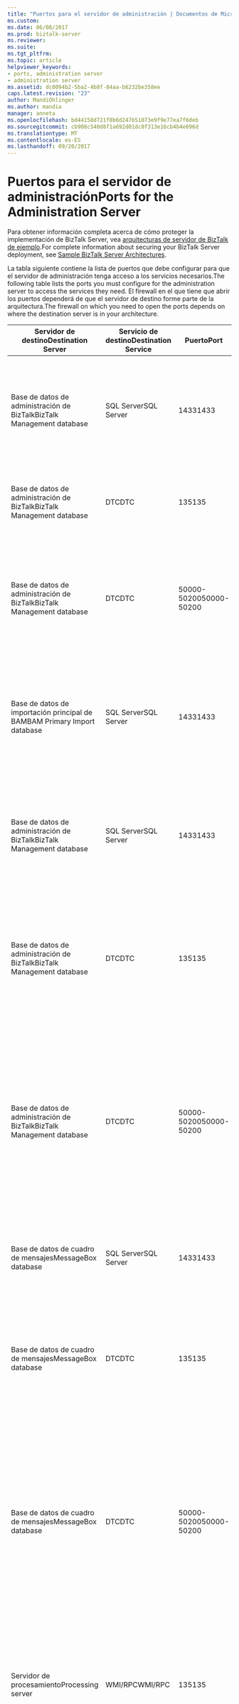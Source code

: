```yaml
---
title: "Puertos para el servidor de administración | Documentos de Microsoft"
ms.custom: 
ms.date: 06/08/2017
ms.prod: biztalk-server
ms.reviewer: 
ms.suite: 
ms.tgt_pltfrm: 
ms.topic: article
helpviewer_keywords:
- ports, administration server
- administration server
ms.assetid: dc0094b2-5ba2-4b8f-84aa-b6232be358ee
caps.latest.revision: "23"
author: MandiOhlinger
ms.author: mandia
manager: anneta
ms.openlocfilehash: bd44158d721f8b6d247b51073e9f9e77ea7f6deb
ms.sourcegitcommit: cb908c540d8f1a692d01dc8f313e16cb4b4e696d
ms.translationtype: MT
ms.contentlocale: es-ES
ms.lasthandoff: 09/20/2017
---
```

# <a name="ports-for-the-administration-server"></a><span data-ttu-id="004b3-102">Puertos para el servidor de administración</span><span class="sxs-lookup"><span data-stu-id="004b3-102">Ports for the Administration Server</span></span>
<span data-ttu-id="004b3-103">Para obtener información completa acerca de cómo proteger la implementación de BizTalk Server, vea [arquitecturas de servidor de BizTalk de ejemplo](../core/sample-biztalk-server-architectures.md).</span><span class="sxs-lookup"><span data-stu-id="004b3-103">For complete information about securing your BizTalk Server deployment, see [Sample BizTalk Server Architectures](../core/sample-biztalk-server-architectures.md).</span></span>  
  
 <span data-ttu-id="004b3-104">La tabla siguiente contiene la lista de puertos que debe configurar para que el servidor de administración tenga acceso a los servicios necesarios.</span><span class="sxs-lookup"><span data-stu-id="004b3-104">The following table lists the ports you must configure for the administration server to access the services they need.</span></span> <span data-ttu-id="004b3-105">El firewall en el que tiene que abrir los puertos dependerá de que el servidor de destino forme parte de la arquitectura.</span><span class="sxs-lookup"><span data-stu-id="004b3-105">The firewall on which you need to open the ports depends on where the destination server is in your architecture.</span></span> 
  
|<span data-ttu-id="004b3-106">Servidor de destino</span><span class="sxs-lookup"><span data-stu-id="004b3-106">Destination Server</span></span>|<span data-ttu-id="004b3-107">Servicio de destino</span><span class="sxs-lookup"><span data-stu-id="004b3-107">Destination Service</span></span>|<span data-ttu-id="004b3-108">Puerto</span><span class="sxs-lookup"><span data-stu-id="004b3-108">Port</span></span>|<span data-ttu-id="004b3-109">Protocolo</span><span class="sxs-lookup"><span data-stu-id="004b3-109">Protocol</span></span>|<span data-ttu-id="004b3-110">Reason</span><span class="sxs-lookup"><span data-stu-id="004b3-110">Reason</span></span>|  
|---|---|---|---|---|  
|<span data-ttu-id="004b3-111">Base de datos de administración de BizTalk</span><span class="sxs-lookup"><span data-stu-id="004b3-111">BizTalk Management database</span></span>|<span data-ttu-id="004b3-112">SQL Server</span><span class="sxs-lookup"><span data-stu-id="004b3-112">SQL Server</span></span>|<span data-ttu-id="004b3-113">1433</span><span class="sxs-lookup"><span data-stu-id="004b3-113">1433</span></span>|<span data-ttu-id="004b3-114">TCP</span><span class="sxs-lookup"><span data-stu-id="004b3-114">TCP</span></span>|<span data-ttu-id="004b3-115">Para crear, configurar y obtener acceso a información en la base de datos de administración de BizTalk.</span><span class="sxs-lookup"><span data-stu-id="004b3-115">To create, configure, and access information in the BizTalk Management database</span></span>|  
|<span data-ttu-id="004b3-116">Base de datos de administración de BizTalk</span><span class="sxs-lookup"><span data-stu-id="004b3-116">BizTalk Management database</span></span>|<span data-ttu-id="004b3-117">DTC</span><span class="sxs-lookup"><span data-stu-id="004b3-117">DTC</span></span>|<span data-ttu-id="004b3-118">135</span><span class="sxs-lookup"><span data-stu-id="004b3-118">135</span></span>|<span data-ttu-id="004b3-119">TCP</span><span class="sxs-lookup"><span data-stu-id="004b3-119">TCP</span></span>|<span data-ttu-id="004b3-120">Transacción de conexión a SQL Server para actualizar la base de datos</span><span class="sxs-lookup"><span data-stu-id="004b3-120">Transacted connection to SQL Server to update the database</span></span>|  
|<span data-ttu-id="004b3-121">Base de datos de administración de BizTalk</span><span class="sxs-lookup"><span data-stu-id="004b3-121">BizTalk Management database</span></span>|<span data-ttu-id="004b3-122">DTC</span><span class="sxs-lookup"><span data-stu-id="004b3-122">DTC</span></span>|<span data-ttu-id="004b3-123">50000-50200</span><span class="sxs-lookup"><span data-stu-id="004b3-123">50000-50200</span></span>|<span data-ttu-id="004b3-124">TCP</span><span class="sxs-lookup"><span data-stu-id="004b3-124">TCP</span></span>|<span data-ttu-id="004b3-125">Puertos RPC secundarios **Nota:** puede que necesite abrir más puertos RPC secundarios según la carga del servidor.</span><span class="sxs-lookup"><span data-stu-id="004b3-125">Secondary RPC ports **Note:**  You may need to open more secondary RPC ports depending on your server load.</span></span>|  
|<span data-ttu-id="004b3-126">Base de datos de importación principal de BAM</span><span class="sxs-lookup"><span data-stu-id="004b3-126">BAM Primary Import database</span></span>|<span data-ttu-id="004b3-127">SQL Server</span><span class="sxs-lookup"><span data-stu-id="004b3-127">SQL Server</span></span>|<span data-ttu-id="004b3-128">1433</span><span class="sxs-lookup"><span data-stu-id="004b3-128">1433</span></span>|<span data-ttu-id="004b3-129">TCP</span><span class="sxs-lookup"><span data-stu-id="004b3-129">TCP</span></span>|<span data-ttu-id="004b3-130">Comprobar que la base de datos de importación principal de SAE existe con la consola de administración de BizTalk (o WMI)</span><span class="sxs-lookup"><span data-stu-id="004b3-130">To verify the BAM Primary Import database exists by using the BizTalk Administration console (or WMI)</span></span>|  
|<span data-ttu-id="004b3-131">Base de datos de administración de BizTalk</span><span class="sxs-lookup"><span data-stu-id="004b3-131">BizTalk Management database</span></span>|<span data-ttu-id="004b3-132">SQL Server</span><span class="sxs-lookup"><span data-stu-id="004b3-132">SQL Server</span></span>|<span data-ttu-id="004b3-133">1433</span><span class="sxs-lookup"><span data-stu-id="004b3-133">1433</span></span>|<span data-ttu-id="004b3-134">TCP</span><span class="sxs-lookup"><span data-stu-id="004b3-134">TCP</span></span>|<span data-ttu-id="004b3-135">Ver los datos de configuración e instalar las instancias de host con la consola de administración de BizTalk (o WMI)</span><span class="sxs-lookup"><span data-stu-id="004b3-135">To view configuration data and install host instances by using the BizTalk Administration console (or WMI)</span></span>|  
|<span data-ttu-id="004b3-136">Base de datos de administración de BizTalk</span><span class="sxs-lookup"><span data-stu-id="004b3-136">BizTalk Management database</span></span>|<span data-ttu-id="004b3-137">DTC</span><span class="sxs-lookup"><span data-stu-id="004b3-137">DTC</span></span>|<span data-ttu-id="004b3-138">135</span><span class="sxs-lookup"><span data-stu-id="004b3-138">135</span></span>|<span data-ttu-id="004b3-139">TCP</span><span class="sxs-lookup"><span data-stu-id="004b3-139">TCP</span></span>|<span data-ttu-id="004b3-140">Transacción de conexión a SQL Server para crear y actualizar un host con la consola de administración de BizTalk (o WMI)</span><span class="sxs-lookup"><span data-stu-id="004b3-140">Transacted connection to SQL Server to create and update a host by using the BizTalk Administration console (or WMI)</span></span>|  
|<span data-ttu-id="004b3-141">Base de datos de administración de BizTalk</span><span class="sxs-lookup"><span data-stu-id="004b3-141">BizTalk Management database</span></span>|<span data-ttu-id="004b3-142">DTC</span><span class="sxs-lookup"><span data-stu-id="004b3-142">DTC</span></span>|<span data-ttu-id="004b3-143">50000-50200</span><span class="sxs-lookup"><span data-stu-id="004b3-143">50000-50200</span></span>|<span data-ttu-id="004b3-144">TCP</span><span class="sxs-lookup"><span data-stu-id="004b3-144">TCP</span></span>|<span data-ttu-id="004b3-145">Puertos RPC secundarios para crear un host mediante la consola de administración de BizTalk (o WMI) **Nota:** puede que necesite abrir más puertos RPC secundarios según la carga del servidor.</span><span class="sxs-lookup"><span data-stu-id="004b3-145">Secondary RPC ports to create a host by using the BizTalk Administration console (or WMI) **Note:**  You may need to open more secondary RPC ports depending on your server load.</span></span>|  
|<span data-ttu-id="004b3-146">Base de datos de cuadro de mensajes</span><span class="sxs-lookup"><span data-stu-id="004b3-146">MessageBox database</span></span>|<span data-ttu-id="004b3-147">SQL Server</span><span class="sxs-lookup"><span data-stu-id="004b3-147">SQL Server</span></span>|<span data-ttu-id="004b3-148">1433</span><span class="sxs-lookup"><span data-stu-id="004b3-148">1433</span></span>|<span data-ttu-id="004b3-149">TCP</span><span class="sxs-lookup"><span data-stu-id="004b3-149">TCP</span></span>|<span data-ttu-id="004b3-150">Crear un host con la consola de administración de BizTalk (o WMI)</span><span class="sxs-lookup"><span data-stu-id="004b3-150">To create a host by using the BizTalk Administration console (or WMI)</span></span>|  
|<span data-ttu-id="004b3-151">Base de datos de cuadro de mensajes</span><span class="sxs-lookup"><span data-stu-id="004b3-151">MessageBox database</span></span>|<span data-ttu-id="004b3-152">DTC</span><span class="sxs-lookup"><span data-stu-id="004b3-152">DTC</span></span>|<span data-ttu-id="004b3-153">135</span><span class="sxs-lookup"><span data-stu-id="004b3-153">135</span></span>|<span data-ttu-id="004b3-154">TCP</span><span class="sxs-lookup"><span data-stu-id="004b3-154">TCP</span></span>|<span data-ttu-id="004b3-155">Transacción de conexión a SQL Server para crear y actualizar un host con la consola de administración de BizTalk (o WMI)</span><span class="sxs-lookup"><span data-stu-id="004b3-155">Transacted connection to SQL Server to create and update a host by using the BizTalk Administration console (or WMI)</span></span>|  
|<span data-ttu-id="004b3-156">Base de datos de cuadro de mensajes</span><span class="sxs-lookup"><span data-stu-id="004b3-156">MessageBox database</span></span>|<span data-ttu-id="004b3-157">DTC</span><span class="sxs-lookup"><span data-stu-id="004b3-157">DTC</span></span>|<span data-ttu-id="004b3-158">50000-50200</span><span class="sxs-lookup"><span data-stu-id="004b3-158">50000-50200</span></span>|<span data-ttu-id="004b3-159">TCP</span><span class="sxs-lookup"><span data-stu-id="004b3-159">TCP</span></span>|<span data-ttu-id="004b3-160">Puertos RPC secundarios para crear un host mediante la consola de administración de BizTalk (o WMI) **Nota:** puede que necesite abrir más puertos RPC secundarios según la carga del servidor.</span><span class="sxs-lookup"><span data-stu-id="004b3-160">Secondary RPC ports to create a host by using the BizTalk Administration console (or WMI) **Note:**  You may need to open more secondary RPC ports depending on your server load.</span></span>|  
|<span data-ttu-id="004b3-161">Servidor de procesamiento</span><span class="sxs-lookup"><span data-stu-id="004b3-161">Processing server</span></span>|<span data-ttu-id="004b3-162">WMI/RPC</span><span class="sxs-lookup"><span data-stu-id="004b3-162">WMI/RPC</span></span>|<span data-ttu-id="004b3-163">135</span><span class="sxs-lookup"><span data-stu-id="004b3-163">135</span></span>|<span data-ttu-id="004b3-164">TCP</span><span class="sxs-lookup"><span data-stu-id="004b3-164">TCP</span></span>|<span data-ttu-id="004b3-165">Transacción de conexión a SQL Server para agregar un nuevo servidor al grupo con la consola de administración de BizTalk (o WMI)</span><span class="sxs-lookup"><span data-stu-id="004b3-165">Transacted connection to SQL Server to add a new server to the group by using the BizTalk Administration console (or WMI)</span></span>|  
|<span data-ttu-id="004b3-166">Servidor de procesamiento</span><span class="sxs-lookup"><span data-stu-id="004b3-166">Processing server</span></span>|<span data-ttu-id="004b3-167">WMI/RPC</span><span class="sxs-lookup"><span data-stu-id="004b3-167">WMI/RPC</span></span>|<span data-ttu-id="004b3-168">50000-50200</span><span class="sxs-lookup"><span data-stu-id="004b3-168">50000-50200</span></span>|<span data-ttu-id="004b3-169">TCP</span><span class="sxs-lookup"><span data-stu-id="004b3-169">TCP</span></span>|<span data-ttu-id="004b3-170">Puertos RPC secundarios para agregar un nuevo servidor al grupo mediante la consola de administración de BizTalk (o WMI) **Nota:** puede que necesite abrir más puertos RPC secundarios según la carga del servidor.</span><span class="sxs-lookup"><span data-stu-id="004b3-170">Secondary RPC ports to add a new server to the group by using the BizTalk Administration console (or WMI) **Note:**  You may need to open more secondary RPC ports depending on your server load.</span></span>|  
|<span data-ttu-id="004b3-171">Servidor de procesamiento</span><span class="sxs-lookup"><span data-stu-id="004b3-171">Processing server</span></span>|<span data-ttu-id="004b3-172">Bloque de mensajes del servidor (SMB)</span><span class="sxs-lookup"><span data-stu-id="004b3-172">Server Message Block (SMB)</span></span>|<span data-ttu-id="004b3-173">445</span><span class="sxs-lookup"><span data-stu-id="004b3-173">445</span></span>|<span data-ttu-id="004b3-174">TCP</span><span class="sxs-lookup"><span data-stu-id="004b3-174">TCP</span></span>|<span data-ttu-id="004b3-175">Utilizado para tener acceso a recursos compartidos de archivos.</span><span class="sxs-lookup"><span data-stu-id="004b3-175">Used to access file shares.</span></span> <span data-ttu-id="004b3-176">También puede resultar necesario para instalar una instancia de host mediante la consola de administración de BizTalk (o WMI).</span><span class="sxs-lookup"><span data-stu-id="004b3-176">May also be needed to install a host instance using the BizTalk Administration console (or WMI).</span></span>|  
|<span data-ttu-id="004b3-177">Base de datos del motor de reglas de negocios</span><span class="sxs-lookup"><span data-stu-id="004b3-177">Business Rule Engine database</span></span>|<span data-ttu-id="004b3-178">SQL Server</span><span class="sxs-lookup"><span data-stu-id="004b3-178">SQL Server</span></span>|<span data-ttu-id="004b3-179">1433</span><span class="sxs-lookup"><span data-stu-id="004b3-179">1433</span></span>|<span data-ttu-id="004b3-180">TCP</span><span class="sxs-lookup"><span data-stu-id="004b3-180">TCP</span></span>|<span data-ttu-id="004b3-181">Implementar reglas de negocios utilizando el Asistente para implementar el motor de reglas de negocios.</span><span class="sxs-lookup"><span data-stu-id="004b3-181">To deploy business rules by using the Business Rule Engine Deployment Wizard</span></span>|  
|<span data-ttu-id="004b3-182">Base de datos del motor de reglas de negocios</span><span class="sxs-lookup"><span data-stu-id="004b3-182">Business Rule Engine database</span></span>|<span data-ttu-id="004b3-183">DTC</span><span class="sxs-lookup"><span data-stu-id="004b3-183">DTC</span></span>|<span data-ttu-id="004b3-184">135</span><span class="sxs-lookup"><span data-stu-id="004b3-184">135</span></span>|<span data-ttu-id="004b3-185">TCP</span><span class="sxs-lookup"><span data-stu-id="004b3-185">TCP</span></span>|<span data-ttu-id="004b3-186">Transacción de conexión a SQL Server para implementar reglas de negocios utilizando el Asistente para implementar el motor de reglas de negocios.</span><span class="sxs-lookup"><span data-stu-id="004b3-186">Transacted connection to SQL Server to deploy business rules by using the Business Rule Engine Deployment Wizard</span></span>|  
|<span data-ttu-id="004b3-187">Base de datos del motor de reglas de negocios</span><span class="sxs-lookup"><span data-stu-id="004b3-187">Business Rule Engine database</span></span>|<span data-ttu-id="004b3-188">DTC</span><span class="sxs-lookup"><span data-stu-id="004b3-188">DTC</span></span>|<span data-ttu-id="004b3-189">50000-50200</span><span class="sxs-lookup"><span data-stu-id="004b3-189">50000-50200</span></span>|<span data-ttu-id="004b3-190">TCP</span><span class="sxs-lookup"><span data-stu-id="004b3-190">TCP</span></span>|<span data-ttu-id="004b3-191">Puertos RPC secundarios para implementar reglas de negocios utilizando el Asistente para implementar el motor de reglas de negocios.</span><span class="sxs-lookup"><span data-stu-id="004b3-191">Secondary RPC ports to deploy business rules by using the Business Rule Engine Deployment Wizard.</span></span> <span data-ttu-id="004b3-192">**Nota:** puede que necesite abrir más puertos RPC secundarios según la carga del servidor.</span><span class="sxs-lookup"><span data-stu-id="004b3-192">**Note:**  You may need to open more secondary RPC ports depending on your server load.</span></span>|  
|<span data-ttu-id="004b3-193">Base de datos de administración de BizTalk</span><span class="sxs-lookup"><span data-stu-id="004b3-193">BizTalk Management database</span></span>|<span data-ttu-id="004b3-194">SQL Server</span><span class="sxs-lookup"><span data-stu-id="004b3-194">SQL Server</span></span>|<span data-ttu-id="004b3-195">1433</span><span class="sxs-lookup"><span data-stu-id="004b3-195">1433</span></span>|<span data-ttu-id="004b3-196">TCP</span><span class="sxs-lookup"><span data-stu-id="004b3-196">TCP</span></span>|<span data-ttu-id="004b3-197">Implementar un ensamblado</span><span class="sxs-lookup"><span data-stu-id="004b3-197">To deploy an assembly</span></span>|  
|<span data-ttu-id="004b3-198">Base de datos de seguimiento</span><span class="sxs-lookup"><span data-stu-id="004b3-198">Tracking database</span></span>|<span data-ttu-id="004b3-199">SQL Server</span><span class="sxs-lookup"><span data-stu-id="004b3-199">SQL Server</span></span>|<span data-ttu-id="004b3-200">1433</span><span class="sxs-lookup"><span data-stu-id="004b3-200">1433</span></span>|<span data-ttu-id="004b3-201">TCP</span><span class="sxs-lookup"><span data-stu-id="004b3-201">TCP</span></span>|<span data-ttu-id="004b3-202">Implementar un ensamblado</span><span class="sxs-lookup"><span data-stu-id="004b3-202">To deploy an assembly</span></span>|  
|<span data-ttu-id="004b3-203">Servidor IIS</span><span class="sxs-lookup"><span data-stu-id="004b3-203">IIS Server</span></span>|<span data-ttu-id="004b3-204">IIS</span><span class="sxs-lookup"><span data-stu-id="004b3-204">IIS</span></span>|<span data-ttu-id="004b3-205">1164</span><span class="sxs-lookup"><span data-stu-id="004b3-205">1164</span></span>|<span data-ttu-id="004b3-206">TCP</span><span class="sxs-lookup"><span data-stu-id="004b3-206">TCP</span></span>|<span data-ttu-id="004b3-207">Para habilitar la implementación de la aplicación de BizTalk empaquetar HTTP o puertos de servicio Web hospedado en el servidor IIS en un archivo MSI.</span><span class="sxs-lookup"><span data-stu-id="004b3-207">To enable BizTalk application deployment to pack HTTP or Web Service Ports hosted on the IIS Server into an MSI.</span></span>|  
  
## <a name="see-also"></a><span data-ttu-id="004b3-208">Vea también</span><span class="sxs-lookup"><span data-stu-id="004b3-208">See Also</span></span>  
 <span data-ttu-id="004b3-209">[Convenciones de nomenclatura de servidores](../core/server-naming-conventions.md) </span><span class="sxs-lookup"><span data-stu-id="004b3-209">[Server Naming Conventions](../core/server-naming-conventions.md) </span></span>  
 <span data-ttu-id="004b3-210">[Recomendaciones de seguridad de implementación de aplicaciones](../core/application-deployment-security-recommendations.md) </span><span class="sxs-lookup"><span data-stu-id="004b3-210">[Application Deployment Security Recommendations](../core/application-deployment-security-recommendations.md) </span></span>  
 <span data-ttu-id="004b3-211">[Consideraciones de seguridad para el seguimiento de datos de instancias y mensajes](../core/security-considerations-for-message-and-instance-data-tracking.md) </span><span class="sxs-lookup"><span data-stu-id="004b3-211">[Security Considerations for Message and Instance Data Tracking](../core/security-considerations-for-message-and-instance-data-tracking.md) </span></span>  
 <span data-ttu-id="004b3-212">[Arquitectura distribuida de gran tamaño con servicios de trabajadores de información](../core/large-distributed-architecture-with-information-worker-services.md) </span><span class="sxs-lookup"><span data-stu-id="004b3-212">[Large Distributed Architecture with Information Worker Services](../core/large-distributed-architecture-with-information-worker-services.md) </span></span>  
 [<span data-ttu-id="004b3-213">Puertos necesarios para el servidor BizTalk Server</span><span class="sxs-lookup"><span data-stu-id="004b3-213">Required Ports for BizTalk Server</span></span>](../core/required-ports-for-biztalk-server.md)